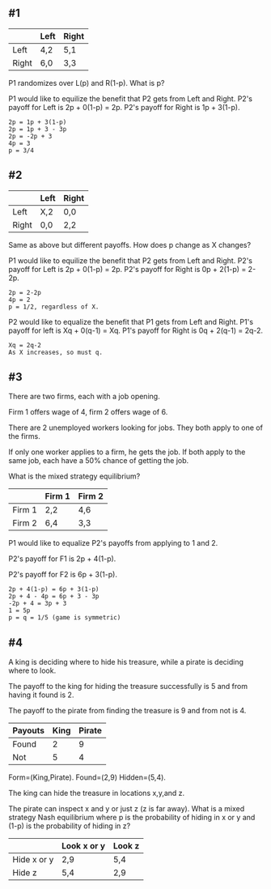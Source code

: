 ## #1

|       | Left | Right |
| ----- | ---- | ----- |
| Left  | 4,2  | 5,1   |
| Right | 6,0  | 3,3   |

P1 randomizes over L(p) and R(1-p). What is p?

P1 would like to equilize the benefit that P2 gets from Left and Right.
P2's payoff for Left is 2p + 0(1-p) = 2p.
P2's payoff for Right is 1p + 3(1-p).

```
2p = 1p + 3(1-p)
2p = 1p + 3 - 3p
2p = -2p + 3
4p = 3
p = 3/4
```

## #2

|       | Left | Right |
| ----- | ---- | ----- |
| Left  | X,2  | 0,0   |
| Right | 0,0  | 2,2   |

Same as above but different payoffs. How does p change as X changes?

P1 would like to equilize the benefit that P2 gets from Left and Right.
P2's payoff for Left is 2p + 0(1-p) = 2p.
P2's payoff for Right is 0p + 2(1-p) = 2-2p.

```
2p = 2-2p
4p = 2
p = 1/2, regardless of X.
```

P2 would like to equalize the benefit that P1 gets from Left and Right.
P1's payoff for left is Xq + 0(q-1) = Xq.
P1's payoff for Right is 0q + 2(q-1) = 2q-2.

```
Xq = 2q-2
As X increases, so must q.
```

## #3

There are two firms, each with a job opening.

Firm 1 offers wage of 4, firm 2 offers wage of 6.

There are 2 unemployed workers looking for jobs. They both apply to one of the firms.

If only one worker applies to a firm, he gets the job. If both apply to the same job, each have a 50% chance of getting the job.

What is the mixed strategy equilibrium?

|        | Firm 1 | Firm 2 |
| ------ | ------ | ------ |
| Firm 1 | 2,2    | 4,6    |
| Firm 2 | 6,4    | 3,3    |

P1 would like to equalize P2's payoffs from applying to 1 and 2.

P2's payoff for F1 is 2p + 4(1-p).

P2's payoff for F2 is 6p + 3(1-p).

```
2p + 4(1-p) = 6p + 3(1-p)
2p + 4 - 4p = 6p + 3 - 3p
-2p + 4 = 3p + 3
1 = 5p
p = q = 1/5 (game is symmetric)
```

## #4

A king is deciding where to hide his treasure, while a pirate is deciding where to look.

The payoff to the king for hiding the treasure successfully is 5 and from having it found is 2.

The payoff to the pirate from finding the treasure is 9 and from not is 4.

| Payouts | King | Pirate |
| ------- | ---- | ------ |
| Found   | 2    | 9      |
| Not     | 5    | 4      |

Form=(King,Pirate). Found=(2,9) Hidden=(5,4).

The king can hide the treasure in locations x,y,and z.

The pirate can inspect x and y or just z (z is far away). What is a mixed strategy Nash equilibrium where p is the probability of hiding in x or y and (1-p) is the probability of hiding in z?

|             | Look x or y | Look z |
| ----------- | ----------- | ------ |
| Hide x or y | 2,9         | 5,4    |
| Hide z      | 5,4         | 2,9    |
























